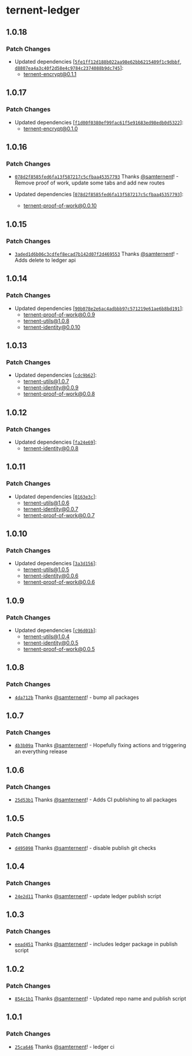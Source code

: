 # ternent-ledger

## 1.0.18

### Patch Changes

- Updated dependencies [[`5fe1ff12d188b022aa98e62bb6215409f1c9dbbf`](https://github.com/samternent/home/commit/5fe1ff12d188b022aa98e62bb6215409f1c9dbbf), [`d8807ea4a3c40f2d58e4c9784c2374088b9dc745`](https://github.com/samternent/home/commit/d8807ea4a3c40f2d58e4c9784c2374088b9dc745)]:
  - ternent-encrypt@0.1.1

## 1.0.17

### Patch Changes

- Updated dependencies [[`f1d00f0380ef99fac61f5e91683ed98edb0d5322`](https://github.com/samternent/home/commit/f1d00f0380ef99fac61f5e91683ed98edb0d5322)]:
  - ternent-encrypt@0.1.0

## 1.0.16

### Patch Changes

- [`078d2f8585fed6fa13f587217c5cfbaa45357793`](https://github.com/samternent/home/commit/078d2f8585fed6fa13f587217c5cfbaa45357793) Thanks [@samternent](https://github.com/samternent)! - Remove proof of work, update some tabs and add new routes

- Updated dependencies [[`078d2f8585fed6fa13f587217c5cfbaa45357793`](https://github.com/samternent/home/commit/078d2f8585fed6fa13f587217c5cfbaa45357793)]:
  - ternent-proof-of-work@0.0.10

## 1.0.15

### Patch Changes

- [`3aded1d6b06c3cdfef8ecad7b142d07f2d469553`](https://github.com/samternent/home/commit/3aded1d6b06c3cdfef8ecad7b142d07f2d469553) Thanks [@samternent](https://github.com/samternent)! - Adds delete to ledger api

## 1.0.14

### Patch Changes

- Updated dependencies [[`90b078e2e6ac4adbbb97c571219e61ae6b8bd191`](https://github.com/samternent/home/commit/90b078e2e6ac4adbbb97c571219e61ae6b8bd191)]:
  - ternent-proof-of-work@0.0.9
  - ternent-utils@1.0.8
  - ternent-identity@0.0.10

## 1.0.13

### Patch Changes

- Updated dependencies [[`cdc9b62`](https://github.com/samternent/home/commit/cdc9b62e722e06fb9da061a67566cbfed688be5c)]:
  - ternent-utils@1.0.7
  - ternent-identity@0.0.9
  - ternent-proof-of-work@0.0.8

## 1.0.12

### Patch Changes

- Updated dependencies [[`fa24e69`](https://github.com/samternent/home/commit/fa24e69ff8cbc79e87ba5cfdec3c7d34f92f50c2)]:
  - ternent-identity@0.0.8

## 1.0.11

### Patch Changes

- Updated dependencies [[`0163e3c`](https://github.com/samternent/home/commit/0163e3c02abf4bc0a05e026db3c7bf3c1b1e8e57)]:
  - ternent-utils@1.0.6
  - ternent-identity@0.0.7
  - ternent-proof-of-work@0.0.7

## 1.0.10

### Patch Changes

- Updated dependencies [[`3a3d156`](https://github.com/samternent/home/commit/3a3d156030ec4f5acd3575a0df41b8eab6858627)]:
  - ternent-utils@1.0.5
  - ternent-identity@0.0.6
  - ternent-proof-of-work@0.0.6

## 1.0.9

### Patch Changes

- Updated dependencies [[`c96d01b`](https://github.com/samternent/home/commit/c96d01bd3cbce2064ba6549950a6096a30d9eaca)]:
  - ternent-utils@1.0.4
  - ternent-identity@0.0.5
  - ternent-proof-of-work@0.0.5

## 1.0.8

### Patch Changes

- [`4da712b`](https://github.com/samternent/home/commit/4da712b1ffa7d134f664886b1a99d4771d2c04c6) Thanks [@samternent](https://github.com/samternent)! - bump all packages

## 1.0.7

### Patch Changes

- [`4b3b09a`](https://github.com/samternent/home/commit/4b3b09a759b54a4d861ac22d64df70e54161501b) Thanks [@samternent](https://github.com/samternent)! - Hopefully fixing actions and triggering an everything release

## 1.0.6

### Patch Changes

- [`25d53b1`](https://github.com/samternent/home/commit/25d53b1ca03ebe7905b94f69c05c30409b28a444) Thanks [@samternent](https://github.com/samternent)! - Adds CI publishing to all packages

## 1.0.5

### Patch Changes

- [`d495098`](https://github.com/samternent/home/commit/d495098895fa725a57d8884df27f80c6213a6bfc) Thanks [@samternent](https://github.com/samternent)! - disable publish git checks

## 1.0.4

### Patch Changes

- [`24e2d11`](https://github.com/samternent/home/commit/24e2d117dbb91c6650aaf84d358bfde36424daf7) Thanks [@samternent](https://github.com/samternent)! - update ledger publish script

## 1.0.3

### Patch Changes

- [`eead451`](https://github.com/samternent/home/commit/eead451300298d24455426d05b88e276bec53021) Thanks [@samternent](https://github.com/samternent)! - includes ledger package in publish script

## 1.0.2

### Patch Changes

- [`854c1b1`](https://github.com/samternent/home/commit/854c1b1f4a66ea14594602b99af50df4d6b6946c) Thanks [@samternent](https://github.com/samternent)! - Updated repo name and publish script

## 1.0.1

### Patch Changes

- [`25ca646`](https://github.com/samternent/home/commit/25ca646139237a1034c84ab599122bce9ab4638a) Thanks [@samternent](https://github.com/samternent)! - ledger ci
